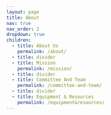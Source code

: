 ```yaml
---
layout: page
title: About
nav: true
nav_order: 2
dropdown: true
children:
  - title: About Us
    permalink: /about/
  - title: divider
  - title: Mission
    permalink: /mission/
  - title: divider
  - title: Committee And Team
    permalink: /committee-and-team/
  - title: divider
  - title: Equipment & Resources
    permalink: /equipment&resources/
---
```

